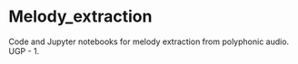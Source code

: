 # Melody_extraction
Code and Jupyter notebooks for melody extraction from polyphonic audio. UGP - 1.
